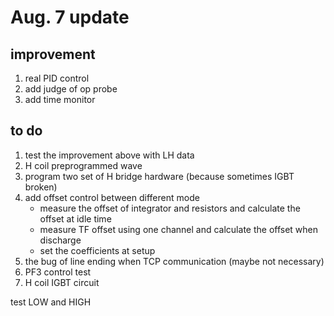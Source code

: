 # Aug. 7 update

## improvement

1. real PID control
2. add judge of op probe
3. add time monitor

## to do

1. test the improvement above with LH data
2. H coil preprogrammed wave
3. program two set of H bridge hardware (because sometimes IGBT broken)
4. add offset control between different mode
   - measure the offset of integrator and resistors and calculate the offset at idle time
   - measure TF offset using one channel and calculate the offset when discharge
   - set the coefficients at setup
5. the bug of line ending when TCP communication (maybe not necessary)
6. PF3 control test
7. H coil IGBT circuit



test LOW and HIGH